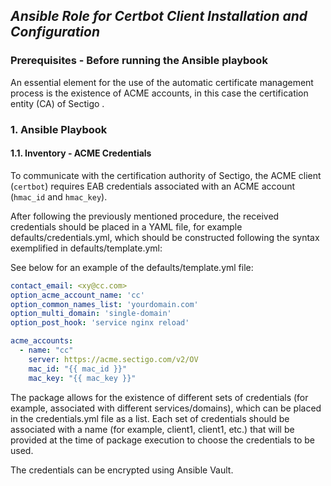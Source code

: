 ## *Ansible Role for Certbot Client Installation and Configuration*

### Prerequisites - Before running the Ansible playbook

An essential element for the use of the automatic certificate management process is the existence of ACME accounts, in this case the certification entity (CA) of Sectigo .

### 1. Ansible Playbook

#### 1.1. Inventory - ACME Credentials

To communicate with the certification authority of Sectigo, the ACME client (`certbot`) requires EAB credentials associated with an ACME account (`hmac_id` and `hmac_key`).

After following the previously mentioned procedure, the received credentials should be placed in a YAML file, for example defaults/credentials.yml, which should be constructed following the syntax exemplified in defaults/template.yml:

See below for an example of the defaults/template.yml file:

```yaml
contact_email: <xy@cc.com>
option_acme_account_name: 'cc'
option_common_names_list: 'yourdomain.com'
option_multi_domain: 'single-domain'
option_post_hook: 'service nginx reload'

acme_accounts: 
  - name: "cc"
    server: https://acme.sectigo.com/v2/OV
    mac_id: "{{ mac_id }}"
    mac_key: "{{ mac_key }}"
```

The package allows for the existence of different sets of credentials (for example, associated with different services/domains), which can be placed in the credentials.yml file as a list. Each set of credentials should be associated with a name (for example, client1, client1, etc.) that will be provided at the time of package execution to choose the credentials to be used.

The credentials can be encrypted using Ansible Vault.

